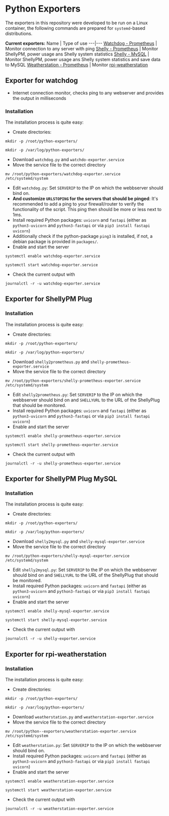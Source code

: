 # Python Exporters

The exporters in this repository were developed to be run on a Linux container, the following commands are prepared for ```systemd```-based distributions. 

**Current exporters:**
Name | Type of use
---|---
[Watchdog - Prometheus](#exporter-for-watchdog) | Monitor connection to any server with ping
[Shelly - Prometheus](#exporter-for-shellypm-plug) | Monitor ShellyPM, power usage ans Shelly system statistics
[Shelly - MySQL](#exporter-for-shellypm-plug-mysql) | Monitor ShellyPM, power usage ans Shelly system statistics and save data to MySQL
[Weatherstation - Prometheus](#exporter-for-rpi-weatherstation) | Monitor [rpi-weatherstation](https://github.com/Zyzonix/rpi-weatherstation)

## Exporter for watchdog 
 - Internet connection monitor, checks ping to any webserver and provides the output in milliseconds
### Installation

The installation process is quite easy:

 - Create directories:
```
mkdir -p /root/python-exporters/
```
```
mkdir -p /var/log/python-exporters/
```
 - Download ```watchdog.py``` and ```watchdo-exporter.service``` 
 - Move the service file to the correct directory
```
mv /root/python-exporters/watchdog-exporter.service /etc/systemd/system
```  
 - Edit ```watchdog.py```: Set ```SERVERIP``` to the IP on which the webbserver should bind on.
 - **And customize ```URLSTOPING``` for the servers that should be pinged**: It's recommended to add a ping to your firewall/router to verify the functionality of the script. This ping then should be more or less next to 1ms.
 - Install required Python packages: ```uvicorn``` and ```fastapi``` (either as ```python3-uvicorn``` and ```python3-fastapi``` or via ```pip3 install fastapi uvicorn```)
 - Additionally check if the python-package ```ping3``` is installed, if not, a debian package is provided in ```packages/```.
 - Enable and start the server
```
systemctl enable watchdog-exporter.service
```
```
systemctl start watchdog-exporter.service
```
 - Check the current output with
```
journalctl -r -u watchdog-exporter.service
``` 

## Exporter for ShellyPM Plug

### Installation

The installation process is quite easy:

 - Create directories:
```
mkdir -p /root/python-exporters/
```
```
mkdir -p /var/log/python-exporters/
```
 - Download ```shelly2prometheus.py``` and ```shelly-prometheus-exporter.service``` 
 - Move the service file to the correct directory
```
mv /root/python-exporters/shelly-prometheus-exporter.service /etc/systemd/system
```  
 - Edit ```shelly2prometheus.py```: Set ```SERVERIP``` to the IP on which the webbserver should bind on and ```SHELLYURL``` to the URL of the ShellyPlug that should be monitored.
 - Install required Python packages: ```uvicorn``` and ```fastapi``` (either as ```python3-uvicorn``` and ```python3-fastapi``` or via ```pip3 install fastapi uvicorn```)
 - Enable and start the server
```
systemctl enable shelly-prometheus-exporter.service
```
```
systemctl start shelly-prometheus-exporter.service
```  
 - Check the current output with
```
journalctl -r -u shelly-prometheus-exporter.service
```

## Exporter for ShellyPM Plug MySQL

### Installation

The installation process is quite easy:

 - Create directories:
```
mkdir -p /root/python-exporters/
```
```
mkdir -p /var/log/python-exporters/
```
 - Download ```shelly2mysql.py``` and ```shelly-mysql-exporter.service``` 
 - Move the service file to the correct directory
```
mv /root/python-exporters/shelly-mysql-exporter.service /etc/systemd/system
```  
 - Edit ```shelly2mysql.py```: Set ```SERVERIP``` to the IP on which the webbserver should bind on and ```SHELLYURL``` to the URL of the ShellyPlug that should be monitored.
 - Install required Python packages: ```uvicorn``` and ```fastapi``` (either as ```python3-uvicorn``` and ```python3-fastapi``` or via ```pip3 install fastapi uvicorn```)
 - Enable and start the server
```
systemctl enable shelly-mysql-exporter.service
```
```
systemctl start shelly-mysql-exporter.service
```  
 - Check the current output with
```
journalctl -r -u shelly-exporter.service
```

## Exporter for rpi-weatherstation

### Installation

The installation process is quite easy:

 - Create directories:
```
mkdir -p /root/python-exporters/
```
```
mkdir -p /var/log/python-exporters/
```
 - Download ```weatherstation.py``` and ```weatherstation-exporter.service``` 
 - Move the service file to the correct directory
```
mv /root/python--exporters/weatherstation-exporter.service /etc/systemd/system
```  
 - Edit ```weatherstation.py```: Set ```SERVERIP``` to the IP on which the webbserver should bind on.
 - Install required Python packages: ```uvicorn``` and ```fastapi``` (either as ```python3-uvicorn``` and ```python3-fastapi``` or via ```pip3 install fastapi uvicorn```)
 - Enable and start the server
```
systemctl enable weatherstation-exporter.service
```
```
systemctl start weatherstation-exporter.service
```
 - Check the current output with
```
journalctl -r -u weatherstation-exporter.service
``` 
